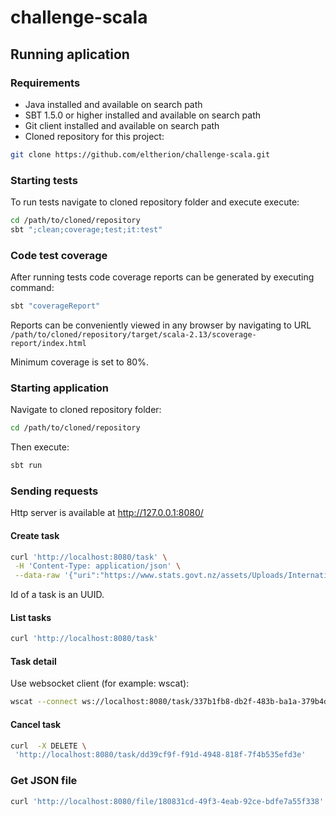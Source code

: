 # challenge-scala

## Running aplication

### Requirements

* Java installed and available on search path
* SBT 1.5.0 or higher installed and available on search path
* Git client installed and available on search path
* Cloned repository for this project:

```bash
git clone https://github.com/eltherion/challenge-scala.git
```

### Starting tests

To run tests navigate to cloned repository folder and execute execute:

```bash
cd /path/to/cloned/repository
sbt ";clean;coverage;test;it:test"
```

### Code test coverage

After running tests code coverage reports can be generated by executing command:

```bash
sbt "coverageReport"
```

Reports can be conveniently viewed in any browser by navigating to URL `/path/to/cloned/repository/target/scala-2.13/scoverage-report/index.html`

Minimum coverage is set to 80%.

### Starting application

Navigate to cloned repository folder:

```bash
cd /path/to/cloned/repository
```

Then execute:

```bash
sbt run
```

### Sending requests

Http server is available at http://127.0.0.1:8080/

#### Create task
```bash
curl 'http://localhost:8080/task' \
 -H 'Content-Type: application/json' \
 --data-raw '{"uri":"https://www.stats.govt.nz/assets/Uploads/International-migration/International-migration-December-2020/Download-data/international-migration-December-2020-citizenship-by-visa-by-country-of-last-permanent-residence.csv"}'
```
Id of a task is an UUID.

#### List tasks
```bash
curl 'http://localhost:8080/task'
```

#### Task detail

Use websocket client (for example: wscat):
```bash
wscat --connect ws://localhost:8080/task/337b1fb8-db2f-483b-ba1a-379b4d2a1df4
```

#### Cancel task
```bash
curl  -X DELETE \
 'http://localhost:8080/task/dd39cf9f-f91d-4948-818f-7f4b535efd3e' 
```

### Get JSON file
```bash
curl 'http://localhost:8080/file/180831cd-49f3-4eab-92ce-bdfe7a55f338'
```